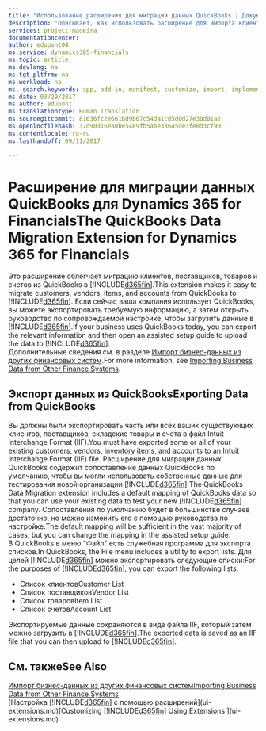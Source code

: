 ```yaml
---
title: "Использование расширения для миграции данных QuickBooks | Документы Майкрософт"
description: "Описывает, как использовать расширение для импорта клиентов, поставщиков, товаров и счетов из QuickBooks Desktop в Dynamics 365 for Financials."
services: project-madeira
documentationcenter: 
author: edupont04
ms.service: dynamics365-financials
ms.topic: article
ms.devlang: na
ms.tgt_pltfrm: na
ms.workload: na
ms. search.keywords: app, add-in, manifest, customize, import, implement
ms.date: 03/29/2017
ms.author: edupont
ms.translationtype: Human Translation
ms.sourcegitcommit: 81636fc2e661bd9b07c54da1cd5d0d27e30d01a2
ms.openlocfilehash: 37d90316ea0be5489fb5abe33645de3fe0d3cf90
ms.contentlocale: ru-ru
ms.lasthandoff: 09/11/2017

---
```

# <a name="the-quickbooks-data-migration-extension-for-dynamics-365-for-financials"></a><span data-ttu-id="5b1e2-103">Расширение для миграции данных QuickBooks для Dynamics 365 for Financials</span><span class="sxs-lookup"><span data-stu-id="5b1e2-103">The QuickBooks Data Migration Extension for Dynamics 365 for Financials</span></span>
<span data-ttu-id="5b1e2-104">Это расширение облегчает миграцию клиентов, поставщиков, товаров и счетов из QuickBooks в [!INCLUDE[d365fin](includes/d365fin_md.md)].</span><span class="sxs-lookup"><span data-stu-id="5b1e2-104">This extension makes it easy to migrate customers, vendors, items, and accounts from QuickBooks to [!INCLUDE[d365fin](includes/d365fin_md.md)].</span></span> <span data-ttu-id="5b1e2-105">Если сейчас ваша компания использует QuickBooks, вы можете экспортировать требуемую информацию, а затем открыть руководство по сопровождаемой настройке, чтобы загрузить данные в [!INCLUDE[d365fin](includes/d365fin_md.md)].</span><span class="sxs-lookup"><span data-stu-id="5b1e2-105">If your business uses QuickBooks today, you can export the relevant information and then open an assisted setup guide to upload the data to [!INCLUDE[d365fin](includes/d365fin_md.md)].</span></span>  
<span data-ttu-id="5b1e2-106">Дополнительные сведения см. в разделе [Импорт бизнес-данных из других финансовых систем](upload-data.md).</span><span class="sxs-lookup"><span data-stu-id="5b1e2-106">For more information, see [Importing Business Data from Other Finance Systems](upload-data.md).</span></span>

## <a name="exporting-data-from-quickbooks"></a><span data-ttu-id="5b1e2-107">Экспорт данных из QuickBooks</span><span class="sxs-lookup"><span data-stu-id="5b1e2-107">Exporting Data from QuickBooks</span></span>
<span data-ttu-id="5b1e2-108">Вы должны были экспортировать часть или всех ваших существующих клиентов, поставщиков, складские товары и счета в файл Intuit Interchange Format (IIF).</span><span class="sxs-lookup"><span data-stu-id="5b1e2-108">You must have exported some or all of your existing customers, vendors, inventory items, and accounts to an Intuit Interchange Format (IIF) file.</span></span> <span data-ttu-id="5b1e2-109">Расширение для миграции данных QuickBooks содержит сопоставление данных QuickBooks по умолчанию, чтобы вы могли использовать собственные данные для тестирования новой организации [!INCLUDE[d365fin](includes/d365fin_md.md)].</span><span class="sxs-lookup"><span data-stu-id="5b1e2-109">The QuickBooks Data Migration extension includes a default mapping of QuickBooks data so that you can use your existing data to test your new [!INCLUDE[d365fin](includes/d365fin_md.md)] company.</span></span> <span data-ttu-id="5b1e2-110">Сопоставления по умолчанию будет в большинстве случаев достаточно, но можно изменить его с помощью руководства по настройке.</span><span class="sxs-lookup"><span data-stu-id="5b1e2-110">The default mapping will be sufficient in the vast majority of cases, but you can change the mapping in the assisted setup guide.</span></span>  
<span data-ttu-id="5b1e2-111">В QuickBooks в меню "Файл" есть служебная программа для экспорта списков.</span><span class="sxs-lookup"><span data-stu-id="5b1e2-111">In QuickBooks, the File menu includes a utility to export lists.</span></span> <span data-ttu-id="5b1e2-112">Для целей [!INCLUDE[d365fin](includes/d365fin_md.md)] можно экспортировать следующие списки:</span><span class="sxs-lookup"><span data-stu-id="5b1e2-112">For the purposes of [!INCLUDE[d365fin](includes/d365fin_md.md)], you can export the following lists:</span></span>

* <span data-ttu-id="5b1e2-113">Список клиентов</span><span class="sxs-lookup"><span data-stu-id="5b1e2-113">Customer List</span></span>  
* <span data-ttu-id="5b1e2-114">Список поставщиков</span><span class="sxs-lookup"><span data-stu-id="5b1e2-114">Vendor List</span></span>  
* <span data-ttu-id="5b1e2-115">Список товаров</span><span class="sxs-lookup"><span data-stu-id="5b1e2-115">Item List</span></span>  
* <span data-ttu-id="5b1e2-116">Список счетов</span><span class="sxs-lookup"><span data-stu-id="5b1e2-116">Account List</span></span>  

<span data-ttu-id="5b1e2-117">Экспортируемые данные сохраняются в виде файла IIF, который затем можно загрузить в [!INCLUDE[d365fin](includes/d365fin_md.md)].</span><span class="sxs-lookup"><span data-stu-id="5b1e2-117">The exported data is saved as an IIF file that you can then upload to [!INCLUDE[d365fin](includes/d365fin_md.md)].</span></span>

## <a name="see-also"></a><span data-ttu-id="5b1e2-118">См. также</span><span class="sxs-lookup"><span data-stu-id="5b1e2-118">See Also</span></span>
[<span data-ttu-id="5b1e2-119">Импорт бизнес-данных из других финансовых систем</span><span class="sxs-lookup"><span data-stu-id="5b1e2-119">Importing Business Data from Other Finance Systems</span></span>](upload-data.md)  
<span data-ttu-id="5b1e2-120">[Настройка [!INCLUDE[d365fin](includes/d365fin_md.md)] с помощью расширений](ui-extensions.md)</span><span class="sxs-lookup"><span data-stu-id="5b1e2-120">[Customizing [!INCLUDE[d365fin](includes/d365fin_md.md)] Using Extensions ](ui-extensions.md)</span></span>  

